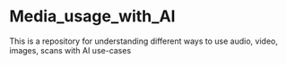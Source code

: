 # Media_usage_with_AI
This is a repository for understanding different ways to use audio, video, images, scans with AI use-cases
